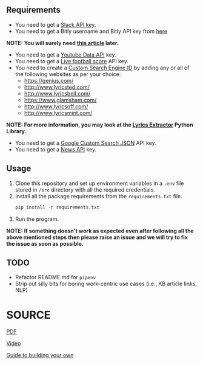 ## Requirements
* You need to get a [Slack API key](https://api.slack.com/apps?new_app=1).
* You need to get a Bitly username and Bitly API key from [here](https://bitly.com/a/sign_in?rd=/a/oauth_apps)

**NOTE: You will surely need [this article](https://www.geeksforgeeks.org/python-how-to-shorten-long-urls-using-bitly-api/) later.**
* You need to get a [Youtube Data API](https://console.developers.google.com/apis/credentials?project=_) key.
* You need to get a [Live football score](https://www.football-data.org/client/register) API key.
* You need to create a [Custom Search Engine ID](https://cse.google.com/cse/create/new) by adding any or all of the following websites as per your choice:
  * https://genius.com/
  * http://www.lyricsted.com/
  * http://www.lyricsbell.com/
  * https://www.glamsham.com/
  * http://www.lyricsoff.com/
  * http://www.lyricsmint.com/

**NOTE: For more information, you may look at the [Lyrics Extractor](https://github.com/Techcatchers/PyLyrics-Extractor) Python Library.**
* You need to get a [Google Custom Search JSON](https://developers.google.com/custom-search/v1/overview) API key.
* You need to get a [News API](https://newsapi.org/) key.

## Usage
1. Clone this repository and set up environment variables in a `.env` file stored in `/src` directory with all the required credentials.
2. Install all the package requirements from the `requirements.txt` file.
    ```python
    pip install -r requirements.txt
    ```
3. Run the program.

**NOTE: If something doesn't work as expected even after following all the above mentioned steps then please raise an issue and we will try to fix the issue as soon as possible.**

## TODO
* Refactor README.md for `pipenv`
* Strip out silly bits for boring work-centric use cases (i.e., KB article links, NLP)

# SOURCE
[PDF](https://drive.google.com/file/d/1b3v5K1x4ILq1xHJIY-bEu4ZQHXeVC7PP/view?usp=sharing) 

[Video](https://youtu.be/McJr1AOhyj8) 

[Guide to building your own](https://hackernoon.com/a-guide-to-building-a-multi-featured-slackbot-with-python-73ea5394acc) 
